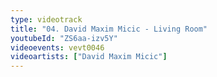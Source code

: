 ```yaml
---
type: videotrack
title: "04. David Maxim Micic - Living Room"
youtubeId: "ZS6aa-izv5Y"
videoevents: vevt0046
videoartists: ["David Maxim Micic"]
---
```

